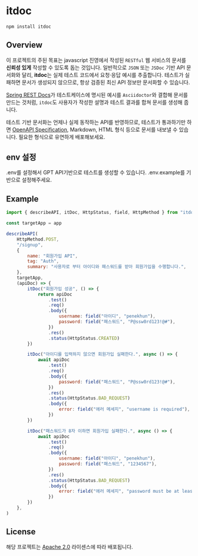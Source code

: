 # itdoc

```bash
npm install itdoc
```

## Overview

이 프로젝트의 주된 목표는 javascript 진영에서 작성된 `RESTful` 웹 서비스의 문서를 **신뢰성 있게**
작성할 수 있도록 돕는 것입니다. 일반적으로 `JSON` 또는 `JSDoc` 기반 API 문서화와 달리, **itdoc**는
실제 테스트 코드에서 요청·응답 예시를 추출합니다. 테스트가 실패하면 문서가 생성되지 않으므로, 항상
검증된 최신 API 정보만 문서화할 수 있습니다.

[Spring REST Docs]가 테스트케이스에 명시된 예시를 `Asciidoctor`와 결합해 문서를 만드는 것처럼,
`itdoc`도 사용자가 작성한 설명과 테스트 결과를 합쳐 문서를 생성해 줍니다.

테스트 기반 문서화는 언제나 실제 동작하는 API를 반영하므로, 테스트가 통과하기만 하면 [OpenAPI
Specification], Markdown, HTML 형식 등으로 문서를 내보낼 수 있습니다. 필요한 형식으로 유연하게
배포해보세요.

[Spring REST Docs]: https://spring.io/projects/spring-restdocs
[OpenAPI Specification]: https://swagger.io/specification/

## env 설정

.env를 설정해서 GPT API기반으로 테스트를 생성할 수 있습니다. .env.example를 기반으로 설정해주세요.

## Example

```javascript
import { describeAPI, itDoc, HttpStatus, field, HttpMethod } from "itdoc"

const targetApp = app

describeAPI(
    HttpMethod.POST,
    "/signup",
    {
        name: "회원가입 API",
        tag: "Auth",
        summary: "사용자로 부터 아이디와 패스워드를 받아 회원가입을 수행합니다.",
    },
    targetApp,
    (apiDoc) => {
        itDoc("회원가입 성공", () => {
            return apiDoc
                .test()
                .req()
                .body({
                    username: field("아이디", "penekhun"),
                    password: field("패스워드", "P@ssw0rd123!@#"),
                })
                .res()
                .status(HttpStatus.CREATED)
        })

        itDoc("아이디를 입력하지 않으면 회원가입 실패한다.", async () => {
            await apiDoc
                .test()
                .req()
                .body({
                    password: field("패스워드", "P@ssw0rd123!@#"),
                })
                .res()
                .status(HttpStatus.BAD_REQUEST)
                .body({
                    error: field("에러 메세지", "username is required"),
                })
        })

        itDoc("패스워드가 8자 이하면 회원가입 실패한다.", async () => {
            await apiDoc
                .test()
                .req()
                .body({
                    username: field("아이디", "penekhun"),
                    password: field("패스워드", "1234567"),
                })
                .res()
                .status(HttpStatus.BAD_REQUEST)
                .body({
                    error: field("에러 메세지", "password must be at least 8 characters"),
                })
        })
    },
)
```

## License

해당 프로젝트는 [Apache 2.0] 라이센스에 따라 배포됩니다.

[Apache 2.0]: LICENSE.txt
